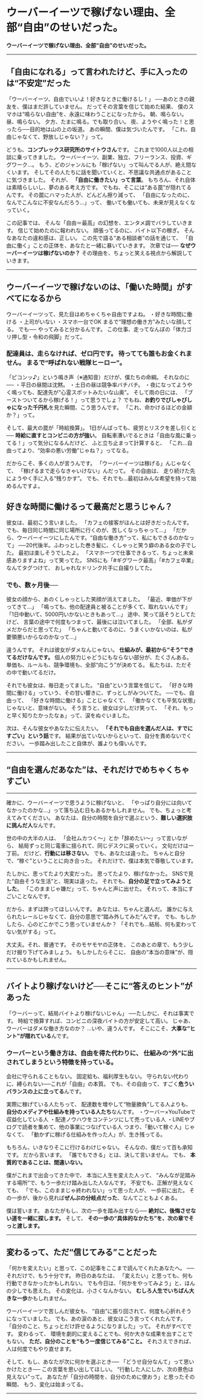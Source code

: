 # ウーバーイーツで稼げない理由、全部“自由”のせいだった。
<!-- gdoc_url:  https://docs.google.com/document/d/1p2oj8vzsae4C1BOvaIChmlwXVFfnMqME4J2NoUoy284/edit?usp=sharing -->

**ウーバーイーツで稼げない理由、全部“自由”のせいだった。**
****
## 「自由になれる」って言われたけど、手に入ったのは“不安定”だった 
「ウーバーイーツ、自由でいいよ！好きなときに働けるし！」 
──あのときの親友を、僕はまだ許していません。 
だってその言葉を信じて始めた結果、  僕のスマホは“鳴らない自由”を、永遠に味わうことになったから。 
朝、鳴らない。  昼、鳴らない。  夕方、たまに鳴る。でも取り合い。  夜、ようやく鳴った！と思ったら──目的地は山の上の坂道。 
あの瞬間、僕は気づいたんです。  「これ、自由じゃなくて、野放しじゃない？」って。 

どうも、**コンプレックス研究所のサイトウさん**です。 
これまで1000人以上の相談に乗ってきました。  ウーバーイーツ、副業、独立、フリーランス、投資、ギグワーク…。 
もう、どのジャンルにも「稼げない」って叫んでる人が、絶え間なくいます。  そしてその人たちに話を聞いていくと、不思議な共通点があることに気づきました。 
それが、  **「自由に働きたい」って言葉**。 
もちろん、それ自体は素晴らしいし、夢のある考え方です。  でもね、そこには“ある罠”が隠れてるんです。 
その罠にハマった人が、どんどん擦り減って、  「自由になったのに、なんでこんなに不安なんだろう…」って、  働いても働いても、未来が見えなくなっていく。 

この記事では、  そんな「自由＝最高」の幻想を、エンタメ調でバラしていきます。 
信じて始めたのに報われない。  頑張ってるのに、バイト以下の稼ぎ。  そんなあなたの違和感は、正しい。 
この先で語る“ある相談者”の話を通じて、  「自由に働く」ことの正体を、あなたと一緒に暴いていきます。 
次章では──  **なぜウーバーイーツは稼げないのか？** その理由を、ちょっと笑える視点から解説していきます。 

****
## ウーバーイーツで稼げないのは、「働いた時間」がすべてになるから 
ウーバーイーツって、見た目はめちゃくちゃ自由ですよね。 
・好きな時間に働ける  ・上司がいない  ・スマホ一台でOK 
まるで“理想の働き方”みたいな顔してる。  でも── 
やってみると分かるんです。  この仕事、走ってなんぼの「体力ゴリ押し型・令和の飛脚」だって。 

### 配達員は、走らなければ、ゼロ円です。  待ってても誰もお金くれません。  まるで“呼ばれない戦隊ヒーロー”。 
「ピコンッ♪」という鳴き声（※通知音）だけが、僕たちの命綱。 
それなのに──  ・平日の昼間は沈黙。  ・土日の昼は競争率バチバチ。  ・夜になってようやく鳴っても、配達先が“心霊スポットみたいな山奥”。 
そして雨の日には、  「ブーストついてるから稼げる！」って思うでしょ？ 
でもね、**お釣りでびしゃびしゃになった千円札**を見た瞬間、こう思うんです。  「これ、命かけるほどの金額か？」って。 

そして、最大の罠が「時給換算」。 
1日がんばっても、疲労とリスクを差し引くと──  **時給に直すとコンビニの方が強い**。 
自転車漕いでるときは「自由な風に乗ってる！」って気分になるんだけど、  ふと立ち止まって計算すると、  「これ…自由ってより、“効率の悪い労働”じゃね？」ってなる。 

だからこそ、多くの人が言うんです。 
「ウーバーイーツは稼げる」んじゃなくて、  「稼げるまで走らなきゃいけない」んだって。 
その自由は、  走り続けた先にようやく手に入る“残りかす”。 
でも、それでも…最初はみんな希望を持って始めるんですよ。 

## 好きな時間に働けるって最高だと思うじゃん？ 

彼女は、最初こう言いました。 
「カフェの接客がほんとは好きだったんです。でも、毎日同じ時間に同じ場所に行くのが、苦しくなっちゃって…」  「だから、ウーバーイーツにしたんです。“自由な働き方”って、私にもできるのかなって」 
──20代後半。ふわっとした巻き髪に、くしゃっと笑う癖のある女の子でした。 
最初は楽しそうでしたよ。  「スマホ一つで仕事できるって、ちょっと未来感ありますよね」って笑ってた。  SNSにも「#ギグワーク最高」「#カフェ卒業」なんてタグつけて、  おしゃれなドリンク片手に自撮りしてた。 

### でも、数ヶ月後── 
彼女の顔から、あのくしゃっとした笑顔が消えてました。 
「最近、単価が下がってきて…」  「鳴っても、他の配達員と被ることが多くて、取れないんです」  「1日中動いて、5000円いかないときもあって…」 
途中、笑って話そうとしてたけど、  言葉の途中で何度もつまって、最後には泣いてました。 
「全部、私がダメだからだと思ってた」  「ちゃんと動いてるのに、うまくいかないのは、私が要領悪いからなのかなって…」 

違うんです。  それは彼女がダメなんじゃない。  **仕組みが、最初から“そう”できてるだけなんです。**
個人の努力じゃどうにもならない部分が、たくさんある。  単価も、ルールも、競争環境も、全部“向こう”が決めてる。  私たちは、ただその中で動いてるだけ。 

それでも彼女は、毎日走ってました。  “自由”という言葉を信じて。  「好きな時間に働ける」っていう、その甘い響きに、ずっとしがみついてた。 
──でも、自由って、  「好きな時間に働ける」ことじゃなくて、  「働かなくても平気な状態」じゃないと、意味がない。 
そう言うと、彼女は少しだけ笑って、  「それ、もっと早く知りたかったなぁ」って、涙をぬぐいました。 

次は、そんな彼女やあなたに伝えたい。  **「それでも自由を選んだ人は、すでにすごい」という話**です。 
結果が出ていないからといって、自分を責めないでください。  一歩踏み出したこと自体が、誰よりも偉いんです。 

****
## “自由を選んだあなた”は、それだけでめちゃくちゃすごい 
****
確かに、ウーバーイーツで思うように稼げないと、  「やっぱり自分には向いてなかったのかな…」って落ち込む日もあるかもしれません。 
でも、ちょっと考えてみてください。 
あなたは、自分の時間を自分で選ぶという、**難しい選択肢に挑んだ人**なんです。 

世の中の大半の人は、  「会社ムカつく〜」とか「辞めたい〜」って言いながら、  結局ずっと同じ電車に揺られて、同じデスクに戻っていく。 
文句だけは一丁前。  だけど、**行動には移さない**。 
でも、あなたは違った。  ちゃんと自分で、“稼ぐ”ということに向き合った。 
それだけで、僕は本気で尊敬しています。 

たしかに、思ってたより大変だった。  思ってたより、稼げなかった。  SNSで見た“自由そうな生活”と、現実は違った。 
それでも、**自分の足で立ってみようとした**。  「このままじゃ嫌だ」って、ちゃんと声に出せた。 
それって、本当にすごいことなんです。 

だから、まずは誇ってほしいんです。 
あなたは、ちゃんと選んだ。  誰かに与えられたレールじゃなくて、自分の意思で“踏み外してみた”んです。 
でも、もしかしたら、心のどこかでこう思っていませんか？ 
「それでも…結局、何も変わってない気がする」って。 

大丈夫。それ、普通です。 
そのモヤモヤの正体を、  このあとの章で、もう少しだけ掘り下げてみましょう。 
もしかしたらそこに、  自由の“本当の意味”が、隠れているかもしれません。 
****
## バイトより稼げないけど──そこに“答えのヒント”があった 
「ウーバーって、結局バイトより稼げないじゃん」 
──たしかに、それは事実です。  時給で換算すれば、コンビニの深夜バイトの方が安定して高い。 
じゃあ、ウーバーはダメな働き方なのか？ 
…いや、違うんです。 
そこにこそ、**大事な“ヒント”が隠れている**んです。 

### ウーバーという働き方は、自由を得た代わりに、  **仕組みの“外”に出されてしまう**という特徴を持っている。 
会社に守られることもない。  固定給も、福利厚生もない。  守られない代わりに、縛られない──これが「自由」の本質。 
でも、その自由って、すごく**危ういバランスの上に立ってる**んです。 

実際に稼げている人たちって、  配達数を増やして“物量勝負”してる人よりも、  **自分のメディアや仕組みを持っている人たち**なんです。 
・ウーバー×YouTubeで収益化している人  ・配達ノウハウをコンテンツにして売っている人  ・LINEやブログで読者を集めて、他の事業につなげている人 
つまり、「動いて稼ぐ人」じゃなくて、  「動かずに稼げる仕組みを作った人」が、生き残ってる。 

もちろん、いきなりそこに行けるわけじゃない。  そんなの、僕だって百も承知です。 
だから言います。 
「誰でもできる」とは、決して言いません。 
でも、  **本質的であることは、間違いない。**

僕がこれまで出会ってきた中で、  本当に人生を変えた人って、  “みんなが足踏みする場所”で、もう一歩だけ踏み出した人なんです。 
不安でも、正解が見えなくても、  「でも、このままじゃ終われない」って思った人が、  一歩前に出た。 
その一歩が、後から見れば**ぜんぶの分岐点だった**、なんてこともよくある。 

僕は誓います。 
あなたがもし、次の一歩を踏み出すなら──  **絶対に、後悔させない道を一緒に探します。**
そして、  **その一歩の“具体的なかたち”を、次の章でそっと渡します。**

****
## 変わるって、ただ“信じてみる”ことだった 
「何かを変えたい」と思って、この記事をここまで読んでくれたあなたへ。 
──それだけで、もう十分です。 
昨日のあなたは、  「変えたい」と思っても、何も行動できなかったかもしれない。  でも今日は、「何かをやってみよう」と、ほんの少しでも思えた。 
その変化は、小さくなんかない。  **むしろ人生でいちばん大きな一歩**かもしれません。 

ウーバーイーツで苦しんだ彼女も、  “自由”に振り回されて、何度も心折れそうになっていました。 
でも、あの涙のあと、彼女はこう言ってくれたんです。 
「自分のこと、ちょっとだけ許せるようになりました」って。 
それがすべてです。 
変わるって、  環境を劇的に変えることでも、何か大きな成果を出すことでもない。 
**ただ、自分のことを“もう一度信じてみる”こと。**
それさえできれば、人は何度でもやり直せます。 

そして、もし、あなたが次に何かを選ぶとき──  「どうせ自分なんて」って思いかけたとき──  この言葉を思い出してほしい。 
“行動した人にしか、次の景色は見えない”って。 
あなたが「自分の時間を、自分のために使おう」と思ったその瞬間、  もう、変化は始まってる。 
****
